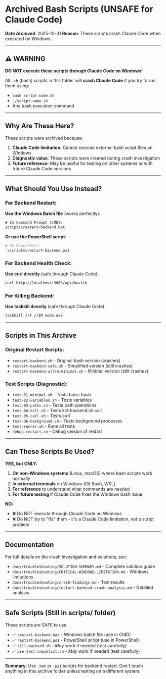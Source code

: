 # Archived Bash Scripts (UNSAFE for Claude Code)

**Date Archived**: 2025-10-31
**Reason**: These scripts crash Claude Code when executed on Windows

---

## ⚠️ WARNING

**DO NOT execute these scripts through Claude Code on Windows!**

All `.sh` (bash) scripts in this folder will **crash Claude Code** if you try to run them using:
- `bash script-name.sh`
- `./script-name.sh`
- Any bash execution command

---

## Why Are These Here?

These scripts were archived because:
1. **Claude Code limitation**: Cannot execute external bash script files on Windows
2. **Diagnostic value**: These scripts were created during crash investigation
3. **Future reference**: May be useful for testing on other systems or with future Claude Code versions

---

## What Should You Use Instead?

### For Backend Restart:

**Use the Windows Batch file** (works perfectly):
```cmd
# In Command Prompt (CMD):
scripts\restart-backend.bat
```

**Or use the PowerShell script**:
```powershell
# In PowerShell:
.\scripts\restart-backend.ps1
```

### For Backend Health Check:

**Use curl directly** (safe through Claude Code):
```bash
curl http://localhost:3006/api/health
```

### For Killing Backend:

**Use taskkill directly** (safe through Claude Code):
```bash
taskkill //F //IM node.exe
```

---

## Scripts in This Archive

### Original Restart Scripts:
- `restart-backend.sh` - Original bash version (crashes)
- `restart-backend-safe.sh` - Simplified version (still crashes)
- `restart-backend-ultra-minimal.sh` - Minimal version (still crashes)

### Test Scripts (Diagnostic):
- `test-01-minimal.sh` - Tests basic bash
- `test-02-variables.sh` - Tests variables
- `test-03-paths.sh` - Tests path operations
- `test-04-kill.sh` - Tests kill-backend.sh call
- `test-05-curl.sh` - Tests curl
- `test-06-background.sh` - Tests background processes
- `test-runner.sh` - Runs all tests
- `debug-restart.sh` - Debug version of restart

---

## Can These Scripts Be Used?

**YES, but ONLY:**
1. **On non-Windows systems** (Linux, macOS) where bash scripts work normally
2. **In external terminals** on Windows (Git Bash, WSL)
3. **For reference** to understand what commands are needed
4. **For future testing** if Claude Code fixes the Windows bash issue

**NO:**
- ❌ Do NOT execute through Claude Code on Windows
- ❌ Do NOT try to "fix" them - it's a Claude Code limitation, not a script problem

---

## Documentation

For full details on the crash investigation and solutions, see:
- `docs/troubleshooting/SOLUTION-SUMMARY.md` - Complete solution guide
- `docs/troubleshooting/CRITICAL-WINDOWS-LIMITATION.md` - Windows limitations
- `docs/troubleshooting/crash-findings.md` - Test results
- `docs/troubleshooting/restart-backend-crash-analysis.md` - Detailed analysis

---

## Safe Scripts (Still in scripts/ folder)

These scripts are SAFE to use:
- ✅ `restart-backend.bat` - Windows batch file (use in CMD)
- ✅ `restart-backend.ps1` - PowerShell script (use in PowerShell)
- ✅ `kill-backend.sh` - *May* work if needed (test carefully)
- ✅ `pre-test-checklist.sh` - *May* work if needed (test carefully)

---

**Summary**: Use `.bat` or `.ps1` scripts for backend restart. Don't touch anything in this archive folder unless testing on a different system.

